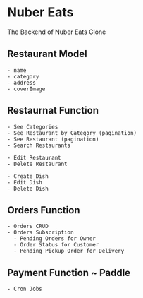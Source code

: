 # Nuber Eats

The Backend of Nuber Eats Clone

## Restaurant Model

    - name
    - category
    - address
    - coverImage

## Restaurnat Function

    - See Categories
    - See Restaurant by Category (pagination)
    - See Restaurant (pagination)
    - Search Restaurants

    - Edit Restaurant
    - Delete Restaurant

    - Create Dish
    - Edit Dish
    - Delete Dish

## Orders Function

    - Orders CRUD
    - Orders Subscription
      - Pending Orders for Owner
      - Order Status for Customer
      - Pending Pickup Order for Delivery

## Payment Function ~ Paddle

    - Cron Jobs
